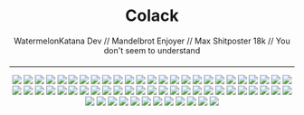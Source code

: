 <div style="text-align: center; margin: 20px 0;">
  <h1>Colack</h1>
  <p>WatermelonKatana Dev // Mandelbrot Enjoyer // Max Shitposter 18k // You don't seem to understand</p>
</div>

<hr>

<p align="center">
  <img src="https://img.shields.io/badge/-JavaScript-F7DF1E?style=flat-square&logo=javascript&logoColor=black">
  <img src="https://img.shields.io/badge/-TypeScript-3178C6?style=flat-square&logo=typescript&logoColor=white">
  <img src="https://img.shields.io/badge/-Python-3776AB?style=flat-square&logo=python&logoColor=white">
  <img src="https://img.shields.io/badge/-C-A8B9CC?style=flat-square&logo=c&logoColor=black">
  <img src="https://img.shields.io/badge/-C%2B%2B-00599C?style=flat-square&logo=cplusplus&logoColor=white">
  <img src="https://img.shields.io/badge/-Java-007396?style=flat-square&logo=java&logoColor=white">
  <img src="https://img.shields.io/badge/-Ruby-CC342D?style=flat-square&logo=ruby&logoColor=white">
  <img src="https://img.shields.io/badge/-Go-00ADD8?style=flat-square&logo=go&logoColor=white">
  <img src="https://img.shields.io/badge/-Rust-000000?style=flat-square&logo=rust&logoColor=white">
  <img src="https://img.shields.io/badge/-Kotlin-0095D5?style=flat-square&logo=kotlin&logoColor=white">
  <img src="https://img.shields.io/badge/-Swift-F05138?style=flat-square&logo=swift&logoColor=white">
  <img src="https://img.shields.io/badge/-PHP-777BB4?style=flat-square&logo=php&logoColor=white">
  <img src="https://img.shields.io/badge/-Perl-39457E?style=flat-square&logo=perl&logoColor=white">
  <img src="https://img.shields.io/badge/-Scala-DC322F?style=flat-square&logo=scala&logoColor=white">
  <img src="https://img.shields.io/badge/-Elixir-4B275F?style=flat-square&logo=elixir&logoColor=white">
  <img src="https://img.shields.io/badge/-Haskell-5D4F85?style=flat-square&logo=haskell&logoColor=white">
  <img src="https://img.shields.io/badge/-Lua-2C2D72?style=flat-square&logo=lua&logoColor=white">
  <img src="https://img.shields.io/badge/-R-276DC3?style=flat-square&logo=r&logoColor=white">
  <img src="https://img.shields.io/badge/-Dart-0175C2?style=flat-square&logo=dart&logoColor=white">
  <img src="https://img.shields.io/badge/-Julia-9558B2?style=flat-square&logo=julia&logoColor=white">
  <img src="https://img.shields.io/badge/-Git-F05032?style=flat-square&logo=git&logoColor=white">
  <img src="https://img.shields.io/badge/-GitHub-181717?style=flat-square&logo=github&logoColor=white">
  <img src="https://img.shields.io/badge/-GitLab-FCA121?style=flat-square&logo=gitlab&logoColor=white">
  <img src="https://img.shields.io/badge/-Bitbucket-0052CC?style=flat-square&logo=bitbucket&logoColor=white">
  <img src="https://img.shields.io/badge/-VS%20Code-007ACC?style=flat-square&logo=visualstudiocode&logoColor=white">
  <img src="https://img.shields.io/badge/-IntelliJ%20IDEA-000000?style=flat-square&logo=intellijidea&logoColor=white">
  <img src="https://img.shields.io/badge/-Neovim-57A143?style=flat-square&logo=neovim&logoColor=white">
  <img src="https://img.shields.io/badge/-Sublime%20Text-FF9800?style=flat-square&logo=sublimetext&logoColor=white">
  <img src="https://img.shields.io/badge/-Docker-2496ED?style=flat-square&logo=docker&logoColor=white">
  <img src="https://img.shields.io/badge/-Kubernetes-326CE5?style=flat-square&logo=kubernetes&logoColor=white">
  <img src="https://img.shields.io/badge/-Jenkins-D24939?style=flat-square&logo=jenkins&logoColor=white">
  <img src="https://img.shields.io/badge/-Ansible-EE0000?style=flat-square&logo=ansible&logoColor=white">
  <img src="https://img.shields.io/badge/-Terraform-623CE4?style=flat-square&logo=terraform&logoColor=white">
  <img src="https://img.shields.io/badge/-AWS-232F3E?style=flat-square&logo=amazonaws&logoColor=white">
  <img src="https://img.shields.io/badge/-Azure-0078D4?style=flat-square&logo=microsoftazure&logoColor=white">
  <img src="https://img.shields.io/badge/-Google%20Cloud-4285F4?style=flat-square&logo=googlecloud&logoColor=white">
  <img src="https://img.shields.io/badge/-Node.js-339933?style=flat-square&logo=nodedotjs&logoColor=white">
  <img src="https://img.shields.io/badge/-GraphQL-E10098?style=flat-square&logo=graphql&logoColor=white">
  <img src="https://img.shields.io/badge/-Swagger-85EA2D?style=flat-square&logo=swagger&logoColor=white">
  <img src="https://img.shields.io/badge/-Postman-FF6C37?style=flat-square&logo=postman&logoColor=white">
  <img src="https://img.shields.io/badge/-Insomnia-4000BF?style=flat-square&logo=insomnia&logoColor=white">
  <img src="https://img.shields.io/badge/-Mustache-000000?style=flat-square&logo=mustache&logoColor=white">
  <img src="https://img.shields.io/badge/-Sass-CC6699?style=flat-square&logo=sass&logoColor=white">
  <img src="https://img.shields.io/badge/-React.js-61DAFB?style=flat-square&logo=react&logoColor=black">
  <img src="https://img.shields.io/badge/-Angular-DD0031?style=flat-square&logo=angular&logoColor=white">
  <img src="https://img.shields.io/badge/-Jest-15C213?style=flat-square&logo=jest&logoColor=white">
  <img src="https://img.shields.io/badge/-Cypress-17202C?style=flat-square&logo=cypress&logoColor=white">
  <img src="https://img.shields.io/badge/-Mocha-8D6748?style=flat-square&logo=mocha&logoColor=white">
  <img src="https://img.shields.io/badge/-Chai-A30701?style=flat-square&logo=chai&logoColor=white">
  <img src="https://img.shields.io/badge/-Selenium-43B02A?style=flat-square&logo=selenium&logoColor=white">
  <img src="https://img.shields.io/badge/-MongoDB-47A248?style=flat-square&logo=mongodb&logoColor=white">
  <img src="https://img.shields.io/badge/-Redis-DC382D?style=flat-square&logo=redis&logoColor=white">
  <img src="https://img.shields.io/badge/-MySQL-4479A1?style=flat-square&logo=mysql&logoColor=white">
  <img src="https://img.shields.io/badge/-SQLite-003B57?style=flat-square&logo=sqlite&logoColor=white">
  <img src="https://img.shields.io/badge/-Oracle-F80000?style=flat-square&logo=oracle&logoColor=white">
  <img src="https://img.shields.io/badge/-Firebase-FFCA28?style=flat-square&logo=firebase&logoColor=black">
  <img src="https://img.shields.io/badge/-Debian-A81D33?style=flat-square&logo=debian&logoColor=white">
  <img src="https://img.shields.io/badge/-Arch%20Linux-1793D1?style=flat-square&logo=archlinux&logoColor=white">
  <img src="https://img.shields.io/badge/-Garuda%20Linux-00B1D1?style=flat-square&logo=garudalinux&logoColor=white">
  <img src="https://img.shields.io/badge/-Fedora-294172?style=flat-square&logo=fedora&logoColor=white">
  <img src="https://img.shields.io/badge/-Ubuntu-E95420?style=flat-square&logo=ubuntu&logoColor=white">
  <img src="https://img.shields.io/badge/-Kali%20Linux-557C94?style=flat-square&logo=kalilinux&logoColor=white">
</p>
